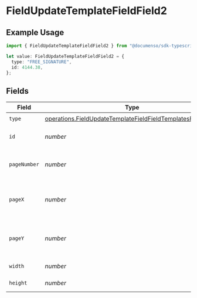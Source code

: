 # FieldUpdateTemplateFieldField2

## Example Usage

```typescript
import { FieldUpdateTemplateFieldField2 } from "@documenso/sdk-typescript/models/operations";

let value: FieldUpdateTemplateFieldField2 = {
  type: "FREE_SIGNATURE",
  id: 4144.38,
};
```

## Fields

| Field                                                                                                                                      | Type                                                                                                                                       | Required                                                                                                                                   | Description                                                                                                                                |
| ------------------------------------------------------------------------------------------------------------------------------------------ | ------------------------------------------------------------------------------------------------------------------------------------------ | ------------------------------------------------------------------------------------------------------------------------------------------ | ------------------------------------------------------------------------------------------------------------------------------------------ |
| `type`                                                                                                                                     | [operations.FieldUpdateTemplateFieldFieldTemplatesFieldsType](../../models/operations/fieldupdatetemplatefieldfieldtemplatesfieldstype.md) | :heavy_check_mark:                                                                                                                         | N/A                                                                                                                                        |
| `id`                                                                                                                                       | *number*                                                                                                                                   | :heavy_check_mark:                                                                                                                         | The ID of the field to update.                                                                                                             |
| `pageNumber`                                                                                                                               | *number*                                                                                                                                   | :heavy_minus_sign:                                                                                                                         | The page number the field will be on.                                                                                                      |
| `pageX`                                                                                                                                    | *number*                                                                                                                                   | :heavy_minus_sign:                                                                                                                         | The X coordinate of where the field will be placed.                                                                                        |
| `pageY`                                                                                                                                    | *number*                                                                                                                                   | :heavy_minus_sign:                                                                                                                         | The Y coordinate of where the field will be placed.                                                                                        |
| `width`                                                                                                                                    | *number*                                                                                                                                   | :heavy_minus_sign:                                                                                                                         | The width of the field.                                                                                                                    |
| `height`                                                                                                                                   | *number*                                                                                                                                   | :heavy_minus_sign:                                                                                                                         | The height of the field.                                                                                                                   |